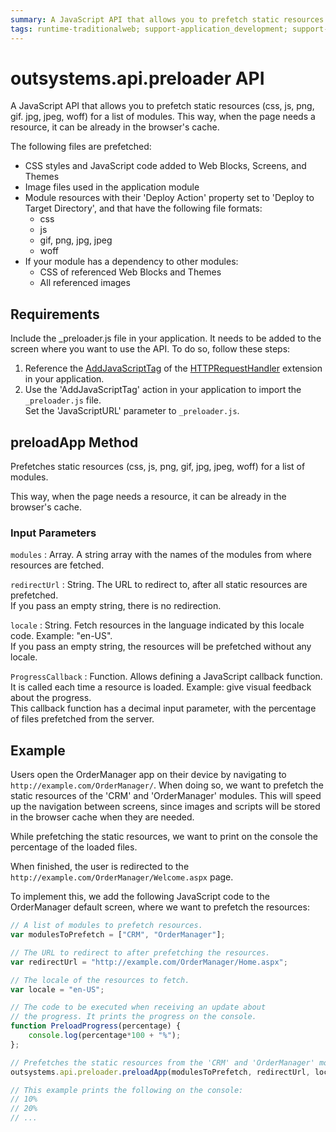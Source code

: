 ```yaml
---
summary: A JavaScript API that allows you to prefetch static resources (css, js, png, gif. jpg, jpeg, woff) for a list of modules.
tags: runtime-traditionalweb; support-application_development; support-Front_end_Development; support-webapps
---
```


# outsystems.api.preloader API

A JavaScript API that allows you to prefetch static resources (css, js, png, gif. jpg, jpeg, woff) for a list of modules. This way, when the page needs a resource, it can be already in the browser's cache.

The following files are prefetched:

* CSS styles and JavaScript code added to Web Blocks, Screens, and Themes
* Image files used in the application module
* Module resources with their 'Deploy Action' property set to 'Deploy to Target Directory', and that have the following file formats: 
    * css 
    * js 
    * gif, png, jpg, jpeg 
    * woff 
* If your module has a dependency to other modules: 
    * CSS of referenced Web Blocks and Themes
    * All referenced images

## Requirements

Include the _preloader.js file in your application. It needs to be added to the screen where you want to use the API. To do so, follow these steps:

1. Reference the [AddJavaScriptTag](<auto/httprequesthandler-api.final.md#AddJavaScriptTag>) of the [HTTPRequestHandler](<auto/httprequesthandler-api.final.md>) extension in your application. 
1. Use the 'AddJavaScriptTag' action in your application to import the `_preloader.js` file.   
Set the 'JavaScriptURL' parameter to `_preloader.js`.

## preloadApp Method

Prefetches static resources (css, js, png, gif, jpg, jpeg, woff) for a list of modules.

This way, when the page needs a resource, it can be already in the browser's cache.

### Input Parameters

`modules`
:   Array. A string array with the names of the modules from where resources are fetched.

`redirectUrl`
:   String. The URL to redirect to, after all static resources are prefetched.  
    If you pass an empty string, there is no redirection.

`locale`
:   String. Fetch resources in the language indicated by this locale code. Example: "en-US".  
    If you pass an empty string, the resources will be prefetched without any locale.

`ProgressCallback`
:   Function. Allows defining a JavaScript callback function. It is called each time a resource is loaded. Example: give visual feedback about the progress.  
    This callback function has a decimal input parameter, with the percentage of files prefetched from the server.

## Example

Users open the OrderManager app on their device by navigating to `http://example.com/OrderManager/`. When doing so, we want to prefetch the static resources of the 'CRM' and 'OrderManager' modules. This will speed up the navigation between screens, since images and scripts will be stored in the browser cache when they are needed.

While prefetching the static resources, we want to print on the console the percentage of the loaded files.

When finished, the user is redirected to the `http://example.com/OrderManager/Welcome.aspx` page.

To implement this, we add the following JavaScript code to the OrderManager default screen, where we want to prefetch the resources:

```javascript
// A list of modules to prefetch resources.
var modulesToPrefetch = ["CRM", "OrderManager"];

// The URL to redirect to after prefetching the resources.
var redirectUrl = "http://example.com/OrderManager/Home.aspx";

// The locale of the resources to fetch.
var locale = "en-US";

// The code to be executed when receiving an update about
// the progress. It prints the progress on the console.
function PreloadProgress(percentage) {
    console.log(percentage*100 + "%");
};

// Prefetches the static resources from the 'CRM' and 'OrderManager' modules.
outsystems.api.preloader.preloadApp(modulesToPrefetch, redirectUrl, locale, PreloadProgress);

// This example prints the following on the console:
// 10%
// 20%
// ...
```
